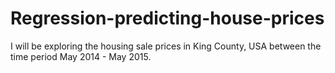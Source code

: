 # Regression-predicting-house-prices
I will be exploring the housing sale prices in King County, USA between the time period May 2014 - May 2015.
